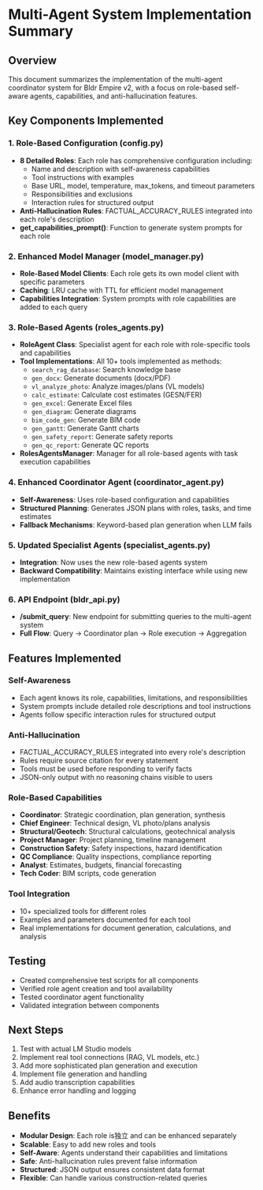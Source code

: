 # Multi-Agent System Implementation Summary

## Overview
This document summarizes the implementation of the multi-agent coordinator system for Bldr Empire v2, with a focus on role-based self-aware agents, capabilities, and anti-hallucination features.

## Key Components Implemented

### 1. Role-Based Configuration (config.py)
- **8 Detailed Roles**: Each role has comprehensive configuration including:
  - Name and description with self-awareness capabilities
  - Tool instructions with examples
  - Base URL, model, temperature, max_tokens, and timeout parameters
  - Responsibilities and exclusions
  - Interaction rules for structured output
- **Anti-Hallucination Rules**: FACTUAL_ACCURACY_RULES integrated into each role's description
- **get_capabilities_prompt()**: Function to generate system prompts for each role

### 2. Enhanced Model Manager (model_manager.py)
- **Role-Based Model Clients**: Each role gets its own model client with specific parameters
- **Caching**: LRU cache with TTL for efficient model management
- **Capabilities Integration**: System prompts with role capabilities are added to each query

### 3. Role-Based Agents (roles_agents.py)
- **RoleAgent Class**: Specialist agent for each role with role-specific tools and capabilities
- **Tool Implementations**: All 10+ tools implemented as methods:
  - `search_rag_database`: Search knowledge base
  - `gen_docx`: Generate documents (docx/PDF)
  - `vl_analyze_photo`: Analyze images/plans (VL models)
  - `calc_estimate`: Calculate cost estimates (GESN/FER)
  - `gen_excel`: Generate Excel files
  - `gen_diagram`: Generate diagrams
  - `bim_code_gen`: Generate BIM code
  - `gen_gantt`: Generate Gantt charts
  - `gen_safety_report`: Generate safety reports
  - `gen_qc_report`: Generate QC reports
- **RolesAgentsManager**: Manager for all role-based agents with task execution capabilities

### 4. Enhanced Coordinator Agent (coordinator_agent.py)
- **Self-Awareness**: Uses role-based configuration and capabilities
- **Structured Planning**: Generates JSON plans with roles, tasks, and time estimates
- **Fallback Mechanisms**: Keyword-based plan generation when LLM fails

### 5. Updated Specialist Agents (specialist_agents.py)
- **Integration**: Now uses the new role-based agents system
- **Backward Compatibility**: Maintains existing interface while using new implementation

### 6. API Endpoint (bldr_api.py)
- **/submit_query**: New endpoint for submitting queries to the multi-agent system
- **Full Flow**: Query → Coordinator plan → Role execution → Aggregation

## Features Implemented

### Self-Awareness
- Each agent knows its role, capabilities, limitations, and responsibilities
- System prompts include detailed role descriptions and tool instructions
- Agents follow specific interaction rules for structured output

### Anti-Hallucination
- FACTUAL_ACCURACY_RULES integrated into every role's description
- Rules require source citation for every statement
- Tools must be used before responding to verify facts
- JSON-only output with no reasoning chains visible to users

### Role-Based Capabilities
- **Coordinator**: Strategic coordination, plan generation, synthesis
- **Chief Engineer**: Technical design, VL photo/plans analysis
- **Structural/Geotech**: Structural calculations, geotechnical analysis
- **Project Manager**: Project planning, timeline management
- **Construction Safety**: Safety inspections, hazard identification
- **QC Compliance**: Quality inspections, compliance reporting
- **Analyst**: Estimates, budgets, financial forecasting
- **Tech Coder**: BIM scripts, code generation

### Tool Integration
- 10+ specialized tools for different roles
- Examples and parameters documented for each tool
- Real implementations for document generation, calculations, and analysis

## Testing
- Created comprehensive test scripts for all components
- Verified role agent creation and tool availability
- Tested coordinator agent functionality
- Validated integration between components

## Next Steps
1. Test with actual LM Studio models
2. Implement real tool connections (RAG, VL models, etc.)
3. Add more sophisticated plan generation and execution
4. Implement file generation and handling
5. Add audio transcription capabilities
6. Enhance error handling and logging

## Benefits
- **Modular Design**: Each role is独立 and can be enhanced separately
- **Scalable**: Easy to add new roles and tools
- **Self-Aware**: Agents understand their capabilities and limitations
- **Safe**: Anti-hallucination rules prevent false information
- **Structured**: JSON output ensures consistent data format
- **Flexible**: Can handle various construction-related queries